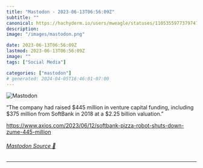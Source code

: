 ```yaml
---
title: "Mastodon - 2023-06-13T06:56:09Z"
subtitle: ""
canonical: https://hachyderm.io/users/mweagle/statuses/110535597737974704
description:
image: "/images/mastodon.png"

date: 2023-06-13T06:56:09Z
lastmod: 2023-06-13T06:56:09Z
image: ""
tags: ["Social Media"]

categories: ["mastodon"]
# generated: 2024-04-05T16:46:01-07:00
---
```

![Mastodon](/images/mastodon.png)

<p>“The company had raised $445 million in venture capital funding, including $375 million from SoftBank in 2018 at a $2.25 billion valuation.”</p><p><a href="https://www.axios.com/2023/06/12/softbank-pizza-robot-shuts-down-zume-445-million" target="_blank" rel="nofollow noopener noreferrer" translate="no"><span class="invisible">https://www.</span><span class="ellipsis">axios.com/2023/06/12/softbank-</span><span class="invisible">pizza-robot-shuts-down-zume-445-million</span></a></p>


###### [Mastodon Source 🐘](https://hachyderm.io/@mweagle/110535597737974704)

___
